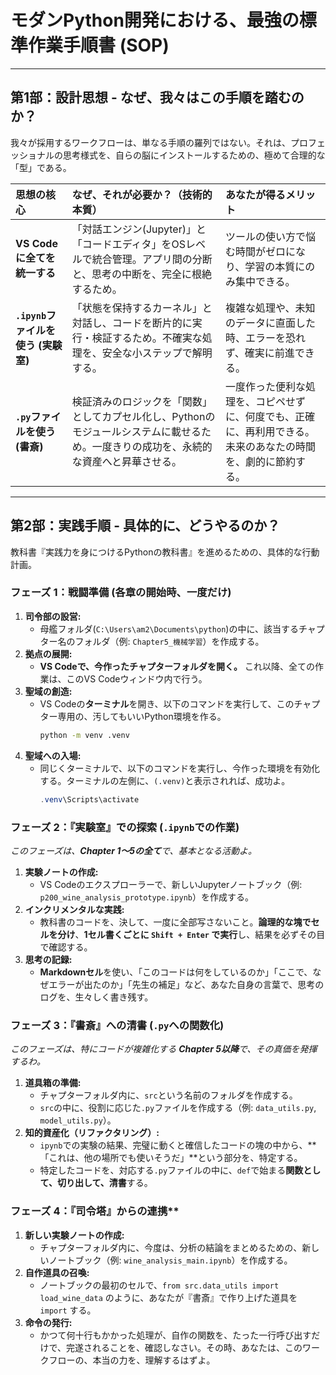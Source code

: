 # モダンPython開発における、最強の標準作業手順書 (SOP)

---

## 第1部：設計思想 - なぜ、我々はこの手順を踏むのか？

我々が採用するワークフローは、単なる手順の羅列ではない。それは、プロフェッショナルの思考様式を、自らの脳にインストールするための、極めて合理的な「型」である。

| 思想の核心 | なぜ、それが必要か？（技術的本質） | あなたが得るメリット |
|:---|:---|:---|
| **VS Codeに全てを統一する** | 「対話エンジン(Jupyter)」と「コードエディタ」をOSレベルで統合管理。アプリ間の分断と、思考の中断を、完全に根絶するため。 | ツールの使い方で悩む時間がゼロになり、学習の本質にのみ集中できる。 |
| **`.ipynb`ファイルを使う (実験室)** | 「状態を保持するカーネル」と対話し、コードを断片的に実行・検証するため。不確実な処理を、安全な小ステップで解明する。 | 複雑な処理や、未知のデータに直面した時、エラーを恐れず、確実に前進できる。 |
| **`.py`ファイルを使う (書斎)** | 検証済みのロジックを「関数」としてカプセル化し、Pythonのモジュールシステムに載せるため。一度きりの成功を、永続的な資産へと昇華させる。 | 一度作った便利な処理を、コピペせずに、何度でも、正確に、再利用できる。未来のあなたの時間を、劇的に節約する。 |

---

## 第2部：実践手順 - 具体的に、どうやるのか？

教科書『実践力を身につけるPythonの教科書』を進めるための、具体的な行動計画。

### フェーズ 1：戦闘準備 (各章の開始時、一度だけ)

1.  **司令部の設営:**
    *   母艦フォルダ(`C:\Users\am2\Documents\python`)の中に、該当するチャプター名のフォルダ（例: `Chapter5_機械学習`）を作成する。
2.  **拠点の展開:**
    *   **VS Codeで、今作ったチャプターフォルダを開く。** これ以降、全ての作業は、このVS Codeウィンドウ内で行う。
3.  **聖域の創造:**
    *   VS Codeの**ターミナル**を開き、以下のコマンドを実行して、このチャプター専用の、汚してもいいPython環境を作る。
        ```bash
        python -m venv .venv
        ```
4.  **聖域への入場:**
    *   同じくターミナルで、以下のコマンドを実行し、今作った環境を有効化する。ターミナルの左側に、`(.venv)`と表示されれば、成功よ。
        ```powershell
        .venv\Scripts\activate
        ```

### フェーズ 2：『実験室』での探索 (`.ipynb`での作業)

*このフェーズは、**Chapter 1～5の全て**で、基本となる活動よ。*

1.  **実験ノートの作成:**
    *   VS Codeのエクスプローラーで、新しいJupyterノートブック（例: `p200_wine_analysis_prototype.ipynb`）を作成する。
2.  **インクリメンタルな実践:**
    *   教科書のコードを、決して、一度に全部写さないこと。**論理的な塊でセルを分け**、**1セル書くごとに `Shift + Enter` で実行**し、結果を必ずその目で確認する。
3.  **思考の記録:**
    *   **Markdownセル**を使い、「このコードは何をしているのか」「ここで、なぜエラーが出たのか」「先生の補足」など、あなた自身の言葉で、思考のログを、生々しく書き残す。

### フェーズ 3：『書斎』への清書 (`.py`への関数化)

*このフェーズは、特にコードが複雑化する **Chapter 5以降**で、その真価を発揮するわ。*

1.  **道具箱の準備:**
    *   チャプターフォルダ内に、`src`という名前のフォルダを作成する。
    *   `src`の中に、役割に応じた`.py`ファイルを作成する（例: `data_utils.py`, `model_utils.py`）。
2.  **知的資産化（リファクタリング）:**
    *   `ipynb`での実験の結果、完璧に動くと確信したコードの塊の中から、**「これは、他の場所でも使いそうだ」**という部分を、特定する。
    *   特定したコードを、対応する`.py`ファイルの中に、`def`で始まる**関数として、切り出して、清書**する。

### フェーズ 4：『司令塔』からの連携**

1.  **新しい実験ノートの作成:**
    *   チャプターフォルダ内に、今度は、分析の結論をまとめるための、新しいノートブック（例: `wine_analysis_main.ipynb`）を作成する。
2.  **自作道具の召喚:**
    *   ノートブックの最初のセルで、`from src.data_utils import load_wine_data` のように、あなたが『書斎』で作り上げた道具を `import` する。
3.  **命令の発行:**
    *   かつて何十行もかかった処理が、自作の関数を、たった一行呼び出すだけで、完遂されることを、確認しなさい。その時、あなたは、このワークフローの、本当の力を、理解するはずよ。